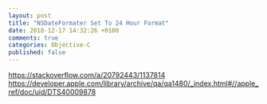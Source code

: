 ```yaml
---
layout: post
title: "NSDateFormater Set To 24 Hour Format"
date: 2018-12-17 14:32:26 +0100
comments: true
categories: Objective-C
published: false
---
```




https://stackoverflow.com/a/20792443/1137814
https://developer.apple.com/library/archive/qa/qa1480/_index.html#//apple_ref/doc/uid/DTS40009878
